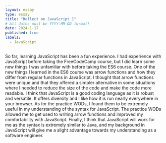 ```yaml
---
layout: essay
type: essay
title: "Reflect on JavaScript 1"
# All dates must be YYYY-MM-DD format!
date: 2024-1-17
published: true
labels:
  - JavaScript
---
```


So far, learning JavaScript has been a fun experience. I had experience with JavaScript before taking the FreeCodeCamp course, but I did learn some new things I was unfamiliar with before taking the ES6 course. One of the new things I learned in the ES6 course was arrow functions and how they differ from regular functions in JavaScript. I thought that arrow functions were unique and that they offered a simpler alternative in some situations where I needed to reduce the size of the code and make the code more readable. I think that JavaScript is a good coding language as it is robust and versatile. It offers diversity and I like how it is run nearly everywhere in your browser. As for the practice WODs, I found them to be extremely useful in my understanding of the syntax for JavaScript. The practice WODs allowed me to get used to writing arrow functions and improved my comfortability with JavaScript. Finally, I think that JavaScript will work for me as the syntax is extremely similar to Java, and my background in JavaScript will give me a slight advantage towards my understanding as a software engineer.
